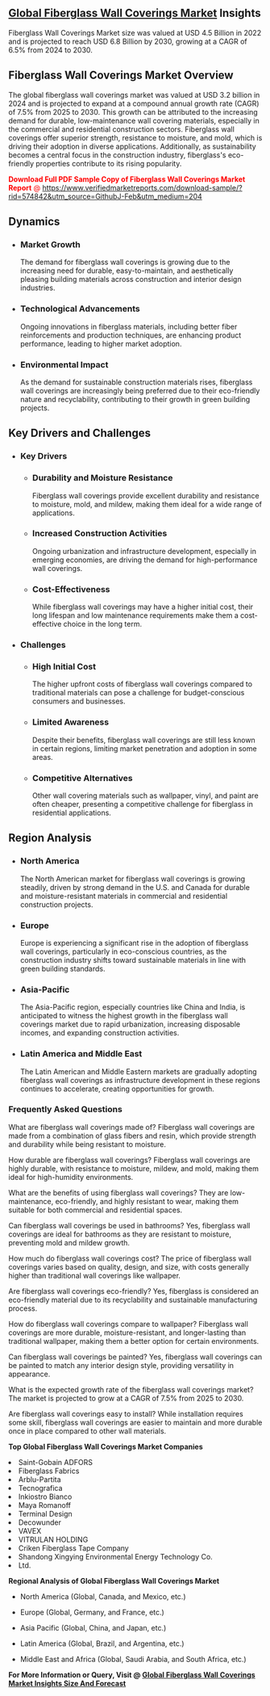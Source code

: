 <h2><a href="https://www.verifiedmarketreports.com/download-sample/?rid=574842&amp;utm_source=GithubJ&amp;utm_medium=204" target="_blank">Global Fiberglass Wall Coverings Market</a> Insights</h2><p>Fiberglass Wall Coverings Market size was valued at USD 4.5 Billion in 2022 and is projected to reach USD 6.8 Billion by 2030, growing at a CAGR of 6.5% from 2024 to 2030.</p><p> <h2>Fiberglass Wall Coverings Market Overview</h2> <p>The global fiberglass wall coverings market was valued at USD 3.2 billion in 2024 and is projected to expand at a compound annual growth rate (CAGR) of 7.5% from 2025 to 2030. This growth can be attributed to the increasing demand for durable, low-maintenance wall covering materials, especially in the commercial and residential construction sectors. Fiberglass wall coverings offer superior strength, resistance to moisture, and mold, which is driving their adoption in diverse applications. Additionally, as sustainability becomes a central focus in the construction industry, fiberglass's eco-friendly properties contribute to its rising popularity.</p> <p><p><span class=""><span style="color: #ff0000;"><strong>Download Full PDF Sample Copy of Fiberglass Wall Coverings Market Report</strong> @ </span><a href="https://www.verifiedmarketreports.com/download-sample/?rid=574842&amp;utm_source=GithubJ-Feb&amp;utm_medium=204" target="_blank">https://www.verifiedmarketreports.com/download-sample/?rid=574842&amp;utm_source=GithubJ-Feb&amp;utm_medium=204</a></span></p></p> <h2>Dynamics</h2> <ul> <li><h3>Market Growth</h3>The demand for fiberglass wall coverings is growing due to the increasing need for durable, easy-to-maintain, and aesthetically pleasing building materials across construction and interior design industries.</li> <li><h3>Technological Advancements</h3>Ongoing innovations in fiberglass materials, including better fiber reinforcements and production techniques, are enhancing product performance, leading to higher market adoption.</li> <li><h3>Environmental Impact</h3>As the demand for sustainable construction materials rises, fiberglass wall coverings are increasingly being preferred due to their eco-friendly nature and recyclability, contributing to their growth in green building projects.</li> </ul> <h2>Key Drivers and Challenges</h2> <ul> <li><h3>Key Drivers</h3> <ul> <li><h3>Durability and Moisture Resistance</h3>Fiberglass wall coverings provide excellent durability and resistance to moisture, mold, and mildew, making them ideal for a wide range of applications.</li> <li><h3>Increased Construction Activities</h3>Ongoing urbanization and infrastructure development, especially in emerging economies, are driving the demand for high-performance wall coverings.</li> <li><h3>Cost-Effectiveness</h3>While fiberglass wall coverings may have a higher initial cost, their long lifespan and low maintenance requirements make them a cost-effective choice in the long term.</li> </ul> </li> <li><h3>Challenges</h3> <ul> <li><h3>High Initial Cost</h3>The higher upfront costs of fiberglass wall coverings compared to traditional materials can pose a challenge for budget-conscious consumers and businesses.</li> <li><h3>Limited Awareness</h3>Despite their benefits, fiberglass wall coverings are still less known in certain regions, limiting market penetration and adoption in some areas.</li> <li><h3>Competitive Alternatives</h3>Other wall covering materials such as wallpaper, vinyl, and paint are often cheaper, presenting a competitive challenge for fiberglass in residential applications.</li> </ul> </li> </ul> <h2>Region Analysis</h2> <ul> <li><h3>North America</h3>The North American market for fiberglass wall coverings is growing steadily, driven by strong demand in the U.S. and Canada for durable and moisture-resistant materials in commercial and residential construction projects.</li> <li><h3>Europe</h3>Europe is experiencing a significant rise in the adoption of fiberglass wall coverings, particularly in eco-conscious countries, as the construction industry shifts toward sustainable materials in line with green building standards.</li> <li><h3>Asia-Pacific</h3>The Asia-Pacific region, especially countries like China and India, is anticipated to witness the highest growth in the fiberglass wall coverings market due to rapid urbanization, increasing disposable incomes, and expanding construction activities.</li> <li><h3>Latin America and Middle East</h3>The Latin American and Middle Eastern markets are gradually adopting fiberglass wall coverings as infrastructure development in these regions continues to accelerate, creating opportunities for growth.</li> </ul> <h3>Frequently Asked Questions</h3> <p>What are fiberglass wall coverings made of? Fiberglass wall coverings are made from a combination of glass fibers and resin, which provide strength and durability while being resistant to moisture.</p> <p>How durable are fiberglass wall coverings? Fiberglass wall coverings are highly durable, with resistance to moisture, mildew, and mold, making them ideal for high-humidity environments.</p> <p>What are the benefits of using fiberglass wall coverings? They are low-maintenance, eco-friendly, and highly resistant to wear, making them suitable for both commercial and residential spaces.</p> <p>Can fiberglass wall coverings be used in bathrooms? Yes, fiberglass wall coverings are ideal for bathrooms as they are resistant to moisture, preventing mold and mildew growth.</p> <p>How much do fiberglass wall coverings cost? The price of fiberglass wall coverings varies based on quality, design, and size, with costs generally higher than traditional wall coverings like wallpaper.</p> <p>Are fiberglass wall coverings eco-friendly? Yes, fiberglass is considered an eco-friendly material due to its recyclability and sustainable manufacturing process.</p> <p>How do fiberglass wall coverings compare to wallpaper? Fiberglass wall coverings are more durable, moisture-resistant, and longer-lasting than traditional wallpaper, making them a better option for certain environments.</p> <p>Can fiberglass wall coverings be painted? Yes, fiberglass wall coverings can be painted to match any interior design style, providing versatility in appearance.</p> <p>What is the expected growth rate of the fiberglass wall coverings market? The market is projected to grow at a CAGR of 7.5% from 2025 to 2030.</p> <p>Are fiberglass wall coverings easy to install? While installation requires some skill, fiberglass wall coverings are easier to maintain and more durable once in place compared to other wall materials.</p> </p><p><strong>Top Global Fiberglass Wall Coverings Market Companies</strong></p><div data-test-id=""><p><li>Saint-Gobain ADFORS</li><li> Fiberglass Fabrics</li><li> Arblu-Partita</li><li> Tecnografica</li><li> Inkiostro Bianco</li><li> Maya Romanoff</li><li> Terminal Design</li><li> Decowunder</li><li> VAVEX</li><li> VITRULAN HOLDING</li><li> Criken Fiberglass Tape Company</li><li> Shandong Xingying Environmental Energy Technology Co.</li><li> Ltd.</li></p><div><strong>Regional Analysis of&nbsp;Global Fiberglass Wall Coverings Market</strong></div><ul><li dir="ltr"><p dir="ltr">North America&nbsp;(Global, Canada, and Mexico, etc.)</p></li><li dir="ltr"><p dir="ltr">Europe (Global, Germany, and France, etc.)</p></li><li dir="ltr"><p dir="ltr">Asia Pacific&nbsp;(Global, China, and Japan, etc.)</p></li><li dir="ltr"><p dir="ltr">Latin America&nbsp;(Global, Brazil, and Argentina, etc.)</p></li><li dir="ltr">Middle East and Africa&nbsp;(Global, Saudi Arabia, and South Africa, etc.)</li></ul><p><strong>For More Information or Query, Visit @&nbsp;</strong><strong><a href="https://www.verifiedmarketreports.com/product/fiberglass-wall-coverings-market/?utm_source=GithubJ&amp;utm_medium=204" target="_blank">Global Fiberglass Wall Coverings Market Insights Size And Forecast</a></strong></p></div>
